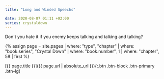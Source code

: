 ```yaml
---
title: "Long and Winded Speechs"

date: 2020-08-07 01:11 +02:00
series: crystaldown
---
```

Don't you hate it if you enemy keeps talking and talking and talking?

{% assign page = site.pages
  | where: "type", "chapter"
  | where: "book.series", "Crystal Down"
  | where: "book.number", 1
  | where: "chapter", 58
  | first %}

[{{ page.title }}]({{ page.url | absolute_url }}){:.btn .btn-block .btn-primary .btn-lg}
<!--more-->
